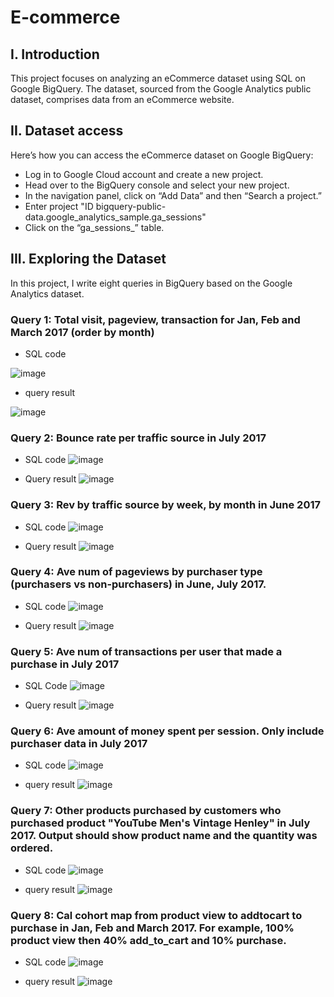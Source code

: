 # E-commerce
## I. Introduction
This project focuses on analyzing an eCommerce dataset using SQL on Google BigQuery. The dataset, sourced from the Google Analytics public dataset, comprises data from an eCommerce website.

## II. Dataset access
Here’s how you can access the eCommerce dataset on Google BigQuery:
* Log in to Google Cloud account and create a new project.
* Head over to the BigQuery console and select your new project.
* In the navigation panel, click on “Add Data” and then “Search a project.”
* Enter project "ID bigquery-public-data.google_analytics_sample.ga_sessions"
* Click on the “ga_sessions_” table.

## III. Exploring the Dataset
In this project, I write eight queries in BigQuery based on the Google Analytics dataset. 
### Query 1: Total visit, pageview, transaction for Jan, Feb and March 2017 (order by month)
* SQL code

![image](https://github.com/user-attachments/assets/5178b4fd-f6d9-407d-befc-3187f90dd663)
* query result

![image](https://github.com/user-attachments/assets/1e7191c5-9dce-4f14-8bea-1a287f6d2b0d)

### Query 2: Bounce rate per traffic source in July 2017

* SQL code
![image](https://github.com/user-attachments/assets/a6da93d0-e0c2-41a5-8e50-1c3ff8d215c8)

* Query result
![image](https://github.com/user-attachments/assets/fc4d6b9d-aaaf-409a-b6a7-71fe6fc0ce6f)

### Query 3: Rev by traffic source by week, by month in June 2017

* SQL code
![image](https://github.com/user-attachments/assets/48de9bde-9a86-48e3-905d-465ed2a2ca80)

* Query result
![image](https://github.com/user-attachments/assets/d4a389c2-d9b2-4a79-8115-6272b2530313)

### Query 4: Ave num of pageviews by purchaser type (purchasers vs non-purchasers) in June, July 2017.

* SQL code
![image](https://github.com/user-attachments/assets/7d348ed0-fc63-40e5-ad4b-0c9b6c7aae7f)

* Query result
![image](https://github.com/user-attachments/assets/65fda789-f75d-48e9-b11c-bb5909efdb6d)

### Query 5: Ave num of transactions per user that made a purchase in July 2017

* SQL Code
![image](https://github.com/user-attachments/assets/7056e941-70f2-441f-818d-eb88c883a8f5)

* Query result
![image](https://github.com/user-attachments/assets/a6e2bf90-04c1-410e-82a0-4d8fa9d80667)

### Query 6: Ave amount of money spent per session. Only include purchaser data in July 2017
* SQL code
![image](https://github.com/user-attachments/assets/490ef1f6-e3f5-4760-9f12-be5433b4380a)

* query result
![image](https://github.com/user-attachments/assets/3d199671-d936-4d0b-aac5-71a1d1a88986)

### Query 7: Other products purchased by customers who purchased product "YouTube Men's Vintage Henley" in July 2017. Output should show product name and the quantity was ordered.
* SQL code
![image](https://github.com/user-attachments/assets/e96aad1d-c759-4a3b-86f6-4181126bf94e)

* query result
![image](https://github.com/user-attachments/assets/f4d75fa5-ec82-4892-9eca-b82ebdebe306)

### Query 8: Cal cohort map from product view to addtocart to purchase in Jan, Feb and March 2017. For example, 100% product view then 40% add_to_cart and 10% purchase.
* SQL code
![image](https://github.com/user-attachments/assets/97a3b4df-3b87-4585-b63e-c0d901303b10)

* query result
![image](https://github.com/user-attachments/assets/80153c9b-543e-4d0e-a510-553bdedfeb2b)




